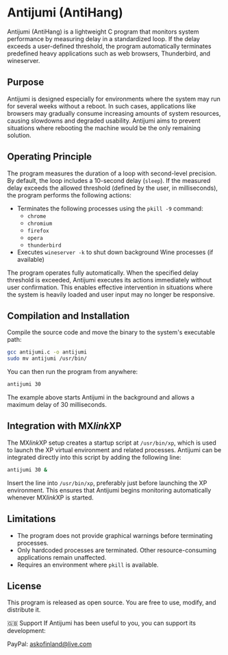 # Antijumi (AntiHang)

Antijumi (AntiHang) is a lightweight C program that monitors system performance by measuring delay in a standardized loop. If the delay exceeds a user-defined threshold, the program automatically terminates predefined heavy applications such as web browsers, Thunderbird, and wineserver.

## Purpose

Antijumi is designed especially for environments where the system may run for several weeks without a reboot. In such cases, applications like browsers may gradually consume increasing amounts of system resources, causing slowdowns and degraded usability. Antijumi aims to prevent situations where rebooting the machine would be the only remaining solution.

## Operating Principle

The program measures the duration of a loop with second-level precision. By default, the loop includes a 10-second delay (`sleep`). If the measured delay exceeds the allowed threshold (defined by the user, in milliseconds), the program performs the following actions:

- Terminates the following processes using the `pkill -9` command:
  - `chrome`
  - `chromium`
  - `firefox`
  - `opera`
  - `thunderbird`
- Executes `wineserver -k` to shut down background Wine processes (if available)

The program operates fully automatically. When the specified delay threshold is exceeded, Antijumi executes its actions immediately without user confirmation. This enables effective intervention in situations where the system is heavily loaded and user input may no longer be responsive.

## Compilation and Installation

Compile the source code and move the binary to the system's executable path:

```bash
gcc antijumi.c -o antijumi
sudo mv antijumi /usr/bin/
```

You can then run the program from anywhere:

```bash
antijumi 30
```

The example above starts Antijumi in the background and allows a maximum delay of 30 milliseconds.

## Integration with MX*link*XP

The MX*link*XP setup creates a startup script at `/usr/bin/xp`, which is used to launch the XP virtual environment and related processes. Antijumi can be integrated directly into this script by adding the following line:

```bash
antijumi 30 &
```

Insert the line into `/usr/bin/xp`, preferably just before launching the XP environment. This ensures that Antijumi begins monitoring automatically whenever MX*link*XP is started.

## Limitations

- The program does not provide graphical warnings before terminating processes.
- Only hardcoded processes are terminated. Other resource-consuming applications remain unaffected.
- Requires an environment where `pkill` is available.

## License

This program is released as open source. You are free to use, modify, and distribute it.

🇬🇧 Support
If Antijumi has been useful to you, you can support its development:

PayPal: askofinland@live.com
